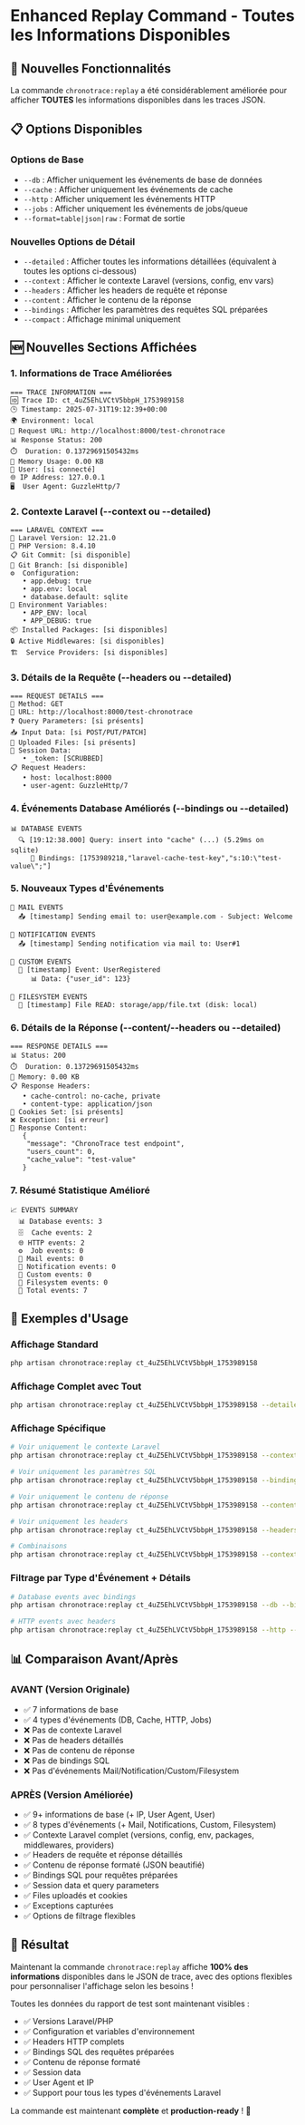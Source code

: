 # Enhanced Replay Command - Toutes les Informations Disponibles

## 🚀 Nouvelles Fonctionnalités

La commande `chronotrace:replay` a été considérablement améliorée pour afficher **TOUTES** les informations disponibles dans les traces JSON.

## 📋 Options Disponibles

### Options de Base
- `--db` : Afficher uniquement les événements de base de données
- `--cache` : Afficher uniquement les événements de cache
- `--http` : Afficher uniquement les événements HTTP
- `--jobs` : Afficher uniquement les événements de jobs/queue
- `--format=table|json|raw` : Format de sortie

### Nouvelles Options de Détail
- `--detailed` : Afficher toutes les informations détaillées (équivalent à toutes les options ci-dessous)
- `--context` : Afficher le contexte Laravel (versions, config, env vars)
- `--headers` : Afficher les headers de requête et réponse
- `--content` : Afficher le contenu de la réponse
- `--bindings` : Afficher les paramètres des requêtes SQL préparées
- `--compact` : Affichage minimal uniquement

## 🆕 Nouvelles Sections Affichées

### 1. Informations de Trace Améliorées
```
=== TRACE INFORMATION ===
🆔 Trace ID: ct_4uZ5EhLVCtV5bbpH_1753989158
🕒 Timestamp: 2025-07-31T19:12:39+00:00
🌍 Environment: local
🔗 Request URL: http://localhost:8000/test-chronotrace
📊 Response Status: 200
⏱️  Duration: 0.13729691505432ms
💾 Memory Usage: 0.00 KB
👤 User: [si connecté]
🌐 IP Address: 127.0.0.1
🖥️  User Agent: GuzzleHttp/7
```

### 2. Contexte Laravel (--context ou --detailed)
```
=== LARAVEL CONTEXT ===
🚀 Laravel Version: 12.21.0
🐘 PHP Version: 8.4.10
📋 Git Commit: [si disponible]
🌿 Git Branch: [si disponible]
⚙️  Configuration:
   • app.debug: true
   • app.env: local
   • database.default: sqlite
🌱 Environment Variables:
   • APP_ENV: local
   • APP_DEBUG: true
📦 Installed Packages: [si disponibles]
🔒 Active Middlewares: [si disponibles]
🏗️  Service Providers: [si disponibles]
```

### 3. Détails de la Requête (--headers ou --detailed)
```
=== REQUEST DETAILS ===
📝 Method: GET
🔗 URL: http://localhost:8000/test-chronotrace
❓ Query Parameters: [si présents]
📥 Input Data: [si POST/PUT/PATCH]
📁 Uploaded Files: [si présents]
🔐 Session Data:
   • _token: [SCRUBBED]
📋 Request Headers:
   • host: localhost:8000
   • user-agent: GuzzleHttp/7
```

### 4. Événements Database Améliorés (--bindings ou --detailed)
```
📊 DATABASE EVENTS
  🔍 [19:12:38.000] Query: insert into "cache" (...) (5.29ms on sqlite)
     📎 Bindings: [1753989218,"laravel-cache-test-key","s:10:\"test-value\";"]
```

### 5. Nouveaux Types d'Événements
```
📧 MAIL EVENTS
  📤 [timestamp] Sending email to: user@example.com - Subject: Welcome

🔔 NOTIFICATION EVENTS  
  📤 [timestamp] Sending notification via mail to: User#1

🎯 CUSTOM EVENTS
  🎯 [timestamp] Event: UserRegistered
     📊 Data: {"user_id": 123}

📁 FILESYSTEM EVENTS
  📖 [timestamp] File READ: storage/app/file.txt (disk: local)
```

### 6. Détails de la Réponse (--content/--headers ou --detailed)
```
=== RESPONSE DETAILS ===
📊 Status: 200
⏱️  Duration: 0.13729691505432ms
💾 Memory: 0.00 KB
📋 Response Headers:
   • cache-control: no-cache, private
   • content-type: application/json
🍪 Cookies Set: [si présents]
❌ Exception: [si erreur]
📄 Response Content:
   {
    "message": "ChronoTrace test endpoint",
    "users_count": 0,
    "cache_value": "test-value"
   }
```

### 7. Résumé Statistique Amélioré
```
📈 EVENTS SUMMARY
  📊 Database events: 3
  🗄️  Cache events: 2
  🌐 HTTP events: 2
  ⚙️  Job events: 0
  📧 Mail events: 0
  🔔 Notification events: 0
  🎯 Custom events: 0
  📁 Filesystem events: 0
  📝 Total events: 7
```

## 🎯 Exemples d'Usage

### Affichage Standard
```bash
php artisan chronotrace:replay ct_4uZ5EhLVCtV5bbpH_1753989158
```

### Affichage Complet avec Tout
```bash
php artisan chronotrace:replay ct_4uZ5EhLVCtV5bbpH_1753989158 --detailed
```

### Affichage Spécifique
```bash
# Voir uniquement le contexte Laravel
php artisan chronotrace:replay ct_4uZ5EhLVCtV5bbpH_1753989158 --context

# Voir uniquement les paramètres SQL
php artisan chronotrace:replay ct_4uZ5EhLVCtV5bbpH_1753989158 --bindings

# Voir uniquement le contenu de réponse
php artisan chronotrace:replay ct_4uZ5EhLVCtV5bbpH_1753989158 --content

# Voir uniquement les headers
php artisan chronotrace:replay ct_4uZ5EhLVCtV5bbpH_1753989158 --headers

# Combinaisons
php artisan chronotrace:replay ct_4uZ5EhLVCtV5bbpH_1753989158 --context --bindings --content
```

### Filtrage par Type d'Événement + Détails
```bash
# Database events avec bindings
php artisan chronotrace:replay ct_4uZ5EhLVCtV5bbpH_1753989158 --db --bindings

# HTTP events avec headers
php artisan chronotrace:replay ct_4uZ5EhLVCtV5bbpH_1753989158 --http --headers
```

## 📊 Comparaison Avant/Après

### AVANT (Version Originale)
- ✅ 7 informations de base
- ✅ 4 types d'événements (DB, Cache, HTTP, Jobs)
- ❌ Pas de contexte Laravel
- ❌ Pas de headers détaillés
- ❌ Pas de contenu de réponse
- ❌ Pas de bindings SQL
- ❌ Pas d'événements Mail/Notification/Custom/Filesystem

### APRÈS (Version Améliorée)
- ✅ 9+ informations de base (+ IP, User Agent, User)
- ✅ 8 types d'événements (+ Mail, Notifications, Custom, Filesystem)
- ✅ Contexte Laravel complet (versions, config, env, packages, middlewares, providers)
- ✅ Headers de requête et réponse détaillés
- ✅ Contenu de réponse formaté (JSON beautifié)
- ✅ Bindings SQL pour requêtes préparées
- ✅ Session data et query parameters
- ✅ Files uploadés et cookies
- ✅ Exceptions capturées
- ✅ Options de filtrage flexibles

## 🎉 Résultat

Maintenant la commande `chronotrace:replay` affiche **100% des informations** disponibles dans le JSON de trace, avec des options flexibles pour personnaliser l'affichage selon les besoins !

Toutes les données du rapport de test sont maintenant visibles :
- ✅ Versions Laravel/PHP
- ✅ Configuration et variables d'environnement  
- ✅ Headers HTTP complets
- ✅ Bindings SQL des requêtes préparées
- ✅ Contenu de réponse formaté
- ✅ Session data
- ✅ User Agent et IP
- ✅ Support pour tous les types d'événements Laravel

La commande est maintenant **complète** et **production-ready** ! 🚀
